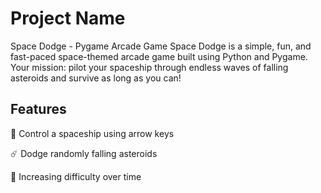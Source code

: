 # Project Name
Space Dodge - Pygame Arcade Game
Space Dodge is a simple, fun, and fast-paced space-themed arcade game built using Python and Pygame.
Your mission: pilot your spaceship through endless waves of falling asteroids and survive as long as you can!

## Features
🚀 Control a spaceship using arrow keys

☄️ Dodge randomly falling asteroids

🧠 Increasing difficulty over time


